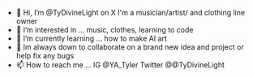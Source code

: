 - 👋 Hi, I’m @TyDivineLight  on X I'm a musician/artist/ and clothing line owner
- 👀 I’m interested in ... music, clothes, learning to code
- 🌱 I’m currently learning ... how to make AI art
- 💞️ Im always down to collaborate on a brand new idea and project or help fix any bugs
- 📫 How to reach me ... IG @YA_Tyler Twitter @@TyDivineLight

<!---
MRHaveNoID/MRHaveNoID is a ✨ special ✨ repository because its `README.md` (this file) appears on your GitHub profile.
You can click the Preview link to take a look at your changes.
--->
